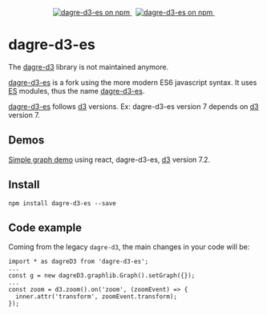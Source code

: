 <p align="center">
  <a href="https://www.npmjs.com/dagre-d3-es">
    <img src="https://img.shields.io/npm/v/dagre-d3-es.svg?logo=npm&logoColor=fff&label=NPM+package&color=limegreen" alt="dagre-d3-es on npm" />
  </a>&nbsp;
  <a href="https://www.npmjs.com/dagre-d3-es">
    <img src="https://img.shields.io/npm/dw/dagre-d3-es.svg?logo=npm&logoColor=fff&label=NPM+package&color=limegreen" alt="dagre-d3-es on npm" />
  </a>&nbsp;
</p>

# dagre-d3-es

The [dagre-d3](https://github.com/dagrejs) library is not maintained anymore.

[dagre-d3-es](https://www.npmjs.com/package/dagre-d3-es) is a fork using the more modern ES6 javascript syntax.
It uses [ES](https://262.ecma-international.org/6.0/) modules, thus the name [dagre-d3-es](https://www.npmjs.com/package/dagre-d3-es).

[dagre-d3-es](https://www.npmjs.com/package/dagre-d3-es) follows [d3](https://www.npmjs.com/package/d3) versions. Ex: dagre-d3-es version 7 depends on [d3](https://www.npmjs.com/package/d3) version 7.

## Demos

[Simple graph demo](https://codesandbox.io/s/dagre-d3-es-tree-9ywg9) using react, dagre-d3-es, [d3](https://www.npmjs.com/package/d3) version 7.2.

## Install

```
npm install dagre-d3-es --save
```

## Code example

Coming from the legacy `dagre-d3`, the main changes in your code will be:

```
import * as dagreD3 from 'dagre-d3-es';
...
const g = new dagreD3.graphlib.Graph().setGraph({});
...
const zoom = d3.zoom().on('zoom', (zoomEvent) => {
  inner.attr('transform', zoomEvent.transform);
});

```
